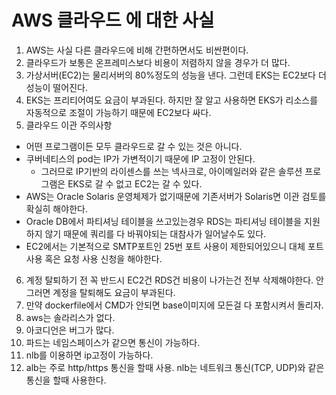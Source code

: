 # AWS 클라우드 에 대한 사실

1. AWS는 사실 다른 클라우드에 비해 간편하면서도 비싼편이다.
2. 클라우드가 보통은 온프레미스보다 비용이 저렴하지 않을 경우가 더 많다.
3. 가상서버(EC2)는 물리서버의 80%정도의 성능을 낸다. 그런데 EKS는 EC2보다 더 성능이 떨어진다.
4. EKS는 프리티어여도 요금이 부과된다. 하지만 잘 알고 사용하면 EKS가 리소스를 자동적으로 조절이 가능하기 때문에 EC2보다 싸다.
5. 클라우드 이관 주의사항
- 어떤 프로그램이든 모두 클라우드로 갈 수 있는 것은 아니다.
- 쿠버네티스의 pod는 IP가 가변적이기 때문에 IP 고정이 안된다.
    - 그러므로 IP기반의 라이센스를 쓰는 넥사크로, 아이메일러와 같은 솔루션 프로그램은 EKS로 갈 수 없고 EC2는 갈 수 있다.
- AWS는 Oracle Solaris 운영체제가 없기때문에 기존서버가 Solaris면 이관 검토를 확실히 해야한다.
- Oracle DB에서 파티셔닝 테이블을 쓰고있는경우 RDS는 파티셔닝 테이블을 지원하지 않기 때문에 쿼리를 다 바꿔야되는 대참사가 일어날수도 있다.
- EC2에서는 기본적으로 SMTP포트인 25번 포트 사용이 제한되어있으니 대체 포트 사용 혹은 요청 사용 신청을 해야한다.
6. 계정 탈퇴하기 전 꼭 반드시 EC2건 RDS건 비용이 나가는건 전부 삭제해야한다. 안그러면 계정을 탈퇴해도 요금이 부과된다.
7. 만약 dockerfile에서 CMD가 안되면 base이미지에 모든걸 다 포함시켜서 돌리자.
8. aws는 솔라리스가 없다.
9. 아코디언은 버그가 많다.
10. 파드는 네임스페이스가 같으면 통신이 가능하다.
11. nlb를 이용하면 ip고정이 가능하다.
12. alb는 주로 http/https 통신을 할때 사용. nlb는 네트워크 통신(TCP, UDP)와 같은 통신을 할때 사용한다.
